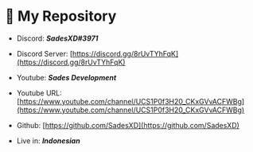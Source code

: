 # 📂 My Repository

- Discord: <b><i>SadesXD#3971</i></b>

- Discord Server: [https://discord.gg/8rUvTYhFqK](https://discord.gg/8rUvTYhFqK)

- Youtube: <b><i>Sades Development</i></b>

- Youtube URL: [https://www.youtube.com/channel/UCS1P0f3H20_CKxGVvACFWBg](https://www.youtube.com/channel/UCS1P0f3H20_CKxGVvACFWBg)
- Github: [https://github.com/SadesXD](https://github.com/SadesXD)

- Live in: <b><i>Indonesian</i></b>
